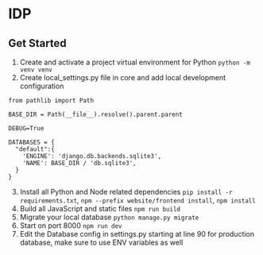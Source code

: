 # IDP


## Get Started

1. Create and activate a project virtual environment for Python ```python -m venv venv```
2. Create local_settings.py file in core and add local development configuration
```
from pathlib import Path

BASE_DIR = Path(__file__).resolve().parent.parent

DEBUG=True

DATABASES = {
  "default":{
    'ENGINE': 'django.db.backends.sqlite3',
    'NAME': BASE_DIR / 'db.sqlite3',
  }
}

```
3. Install all Python and Node related dependencies ```pip install -r requirements.txt```, ```npm --prefix website/frontend install```, ```npm install```
4. Build all JavaScript and static files ```npm run build```
5. Migrate your local database ```python manage.py migrate```
6. Start on port 8000 ```npm run dev``` 
7. Edit the Database config in settings.py starting at line 90 for production database, make sure to use ENV variables as well

